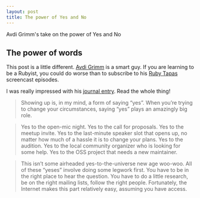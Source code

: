 ```yaml
---
layout: post
title: The power of Yes and No
---
```


<div class="message">
Avdi Grimm's take on the power of Yes and No
</div>

## The power of words

This post is a little different. [Avdi Grimm](http://about.avdi.org) is a smart guy. If you are learning
to be a Rubyist, you could do worse than to subscribe to his [Ruby Tapas](http://www.rubytapas.com/)
screencast episodes.

I was really impressed with his [journal entry](http://journal.avdi.org/2014/10/19/yes-and-no/). Read
the whole thing!

>Showing up is, in my mind, a form of saying “yes”. When you’re trying to change
>your circumstances, saying “yes” plays an amazingly big role.

>Yes to the open-mic night. Yes to the call for proposals. Yes to the meetup
>invite. Yes to the last-minute speaker slot that opens up, no matter how much
>of a hassle it is to change your plans. Yes to the audition. Yes to the local
>community organizer who is looking for some help. Yes to the OSS project that
>needs a new maintainer.

>This isn’t some airheaded yes-to-the-universe new age woo-woo. All of these
>“yeses” involve doing some legwork first. You have to be in the right place to
>hear the question. You have to do a little research, be on the right mailing
>lists, follow the right people. Fortunately, the Internet makes this part
>relatively easy, assuming you have access.
